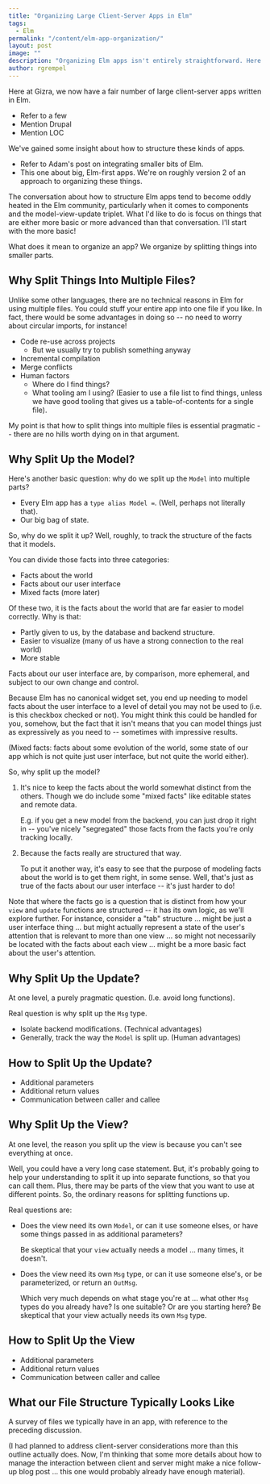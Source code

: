 ```yaml
---
title: "Organizing Large Client-Server Apps in Elm"
tags:
  - Elm
permalink: "/content/elm-app-organization/"
layout: post
image: ""
description: "Organizing Elm apps isn't entirely straightforward. Here are a few principles we try to follow!"
author: rgrempel
---
```


Here at Gizra, we now have a fair number of large client-server apps written in Elm.

- Refer to a few
- Mention Drupal
- Mention LOC

We've gained some insight about how to structure these kinds of apps.

- Refer to Adam's post on integrating smaller bits of Elm.
- This one about big, Elm-first apps. We're on roughly version 2 of an approach to organizing these things.

<!-- more -->

The conversation about how to structure Elm apps tend to become oddly heated in
the Elm community, particularly when it comes to components and the
model-view-update triplet. What I'd like to do is focus on things that are
either more basic or more advanced than that conversation. I'll start with the
more basic!

What does it mean to organize an app? We organize by splitting things into smaller parts.

## Why Split Things Into Multiple Files?

Unlike some other languages, there are no technical reasons in Elm for using multiple files.
You could stuff your entire app into one file if you like. In fact, there would be some
advantages in doing so -- no need to worry about circular imports, for instance!

- Code re-use across projects
    - But we usually try to publish something anyway
- Incremental compilation
- Merge conflicts
- Human factors
    - Where do I find things?
    - What tooling am I using? (Easier to use a file list to find things, unless we have good tooling
      that gives us a table-of-contents for a single file).

My point is that how to split things into multiple files is essential pragmatic -- there
are no hills worth dying on in that argument.

## Why Split Up the Model?

Here's another basic question: why do we split up the `Model` into multiple parts?

- Every Elm app has a `type alias Model =`. (Well, perhaps not literally that).
- Our big bag of state.

So, why do we split it up? Well, roughly, to track the structure of the facts that
it models.

You can divide those facts into three categories:

- Facts about the world
- Facts about our user interface
- Mixed facts (more later)

Of these two, it is the facts about the world that are far easier to model correctly.
Why is that:

- Partly given to us, by the database and backend structure.
- Easier to visualize (many of us have a strong connection to the real world)
- More stable

Facts about our user interface are, by comparison, more ephemeral, and subject
to our own change and control.

Because Elm has no canonical widget set, you end up needing to model facts
about the user interface to a level of detail you may not be used to (i.e. is
this checkbox checked or not). You might think this could be handled for you,
somehow, but the fact that it isn't means that you can model things just as
expressively as you need to -- sometimes with impressive results.

(Mixed facts: facts about some evolution of the world, some state of our
app which is not quite just user interface, but not quite the world either).

So, why split up the model?

1. It's nice to keep the facts about the world somewhat distinct from the others.
   Though we do include some "mixed facts" like editable states and remote data.

   E.g. if you get a new model from the backend, you can just drop it right in --
   you've nicely "segregated" those facts from the facts you're only tracking locally.

2. Because the facts really are structured that way.

   To put it another way, it's easy to see that the purpose of modeling facts
   about the world is to get them right, in some sense. Well, that's just as
   true of the facts about our user interface -- it's just harder to do!

Note that where the facts go is a question that is distinct from how your
`view` and `update` functions are structured -- it has its own logic, as we'll
explore further. For instance, consider a "tab" structure ... might be just a
user interface thing ... but might actually represent a state of the user's
attention that is relevant to more than one view ... so might not necessarily
be located with the facts about each view ... might be a more basic fact about
the user's attention.

## Why Split Up the Update?

At one level, a purely pragmatic question. (I.e. avoid long functions).

Real question is why split up the `Msg` type.

- Isolate backend modifications. (Technical advantages)
- Generally, track the way the `Model` is split up. (Human advantages)

## How to Split Up the Update?

- Additional parameters
- Additional return values
- Communication between caller and callee

## Why Split Up the View?

At one level, the reason you split up the view is because you can't see everything
at once.

Well, you could have a very long case statement. But, it's probably going to help
your understanding to split it up into separate functions, so that you can call
them. Plus, there may be parts of the view that you want to use at different points.
So, the ordinary reasons for splitting functions up.

Real questions are:

- Does the view need its own `Model`, or can it use someone elses, or have some
  things passed in as additional parameters?

  Be skeptical that your `view` actually needs a model ... many times, it doesn't.

- Does the view need its own `Msg` type, or can it use someone else's, or be
  parameterized, or return an `OutMsg`.

  Which very much depends on what stage you're at ... what other `Msg` types
  do you already have? Is one suitable? Or are you starting here? Be skeptical
  that your view actually needs its own `Msg` type.

## How to Split Up the View

- Additional parameters
- Additional return values
- Communication between caller and callee

## What our File Structure Typically Looks Like

A survey of files we typically have in an app, with reference to the preceding discussion.

(I had planned to address client-server considerations more than this outline
actually does. Now, I'm thinking that some more details about how to manage
the interaction between client and server might make a nice follow-up blog
post ... this one would probably already have enough material).
